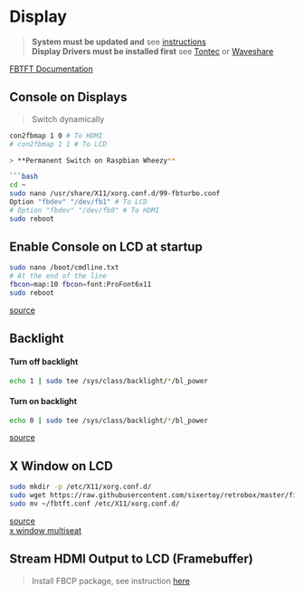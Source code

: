 # Display

> **System must be updated and** see [instructions](./_update_system.md)<br>
> **Display Drivers must be installed first**
> see [Tontec](./../displays/tontec35.md) or [Waveshare](./../displays/waveshare35a.md)

[FBTFT Documentation](https://github.com/notro/fbtft/wiki)

## Console on Displays

> Switch dynamically 

```bash
con2fbmap 1 0 # To HDMI
# con2fbmap 1 1 # To LCD

> **Permanent Switch on Raspbian Wheezy**

```bash
cd ~
sudo nano /usr/share/X11/xorg.conf.d/99-fbturbo.conf
Option "fbdev" "/dev/fb1" # To LCD
# Option "fbdev" "/dev/fb0" # To HDMI
sudo reboot
```

## Enable Console on LCD at startup

```bash
sudo nano /boot/cmdline.txt
# At the end of the line
fbcon=map:10 fbcon=font:ProFont6x11
sudo reboot
```

[source](https://github.com/notro/fbtft/wiki/Boot-console)

## Backlight

#### Turn off backlight

```bash
echo 1 | sudo tee /sys/class/backlight/*/bl_power
```

#### Turn on backlight

```bash
echo 0 | sudo tee /sys/class/backlight/*/bl_power
```

[source](https://github.com/notro/fbtft/wiki/Backlight)

## X Window on LCD

```bash
sudo mkdir -p /etc/X11/xorg.conf.d/
sudo wget https://raw.githubusercontent.com/sixertoy/retrobox/master/files/fbtft.conf
sudo mv ~/fbtft.conf /etc/X11/xorg.conf.d/
```

[source](https://github.com/notro/fbtft/wiki/FBTFT-on-Raspian#where-to-display-x-windows)<br>
[x window multiseat](https://github.com/notro/fbtft-spindle/wiki/Appendix#x-windows-multiseat)

## Stream HDMI Output to LCD (Framebuffer)

> Install FBCP package, see instruction [here](./../displays/FBCP.md)
